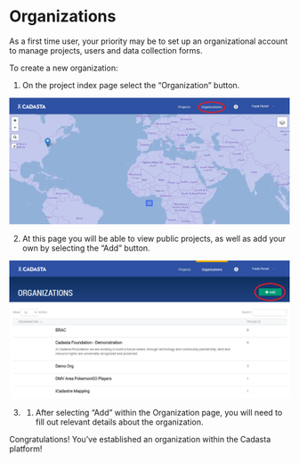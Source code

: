 # Organizations

As a first time user, your priority may be to set up an organizational account to manage projects, users and data collection forms.

To create a new organization:

1. On the project index page select the “Organization” button.

  ![](/assets/en/organization.png)

2. At this page you will be able to view public projects, as well as add your own by selecting the “Add” button.

  ![](/assets/en/add_new_org.png)

3. 1. After selecting “Add” within the Organization page, you will need to fill out relevant details about the organization.


Congratulations! You’ve established an organization within the Cadasta platform!

